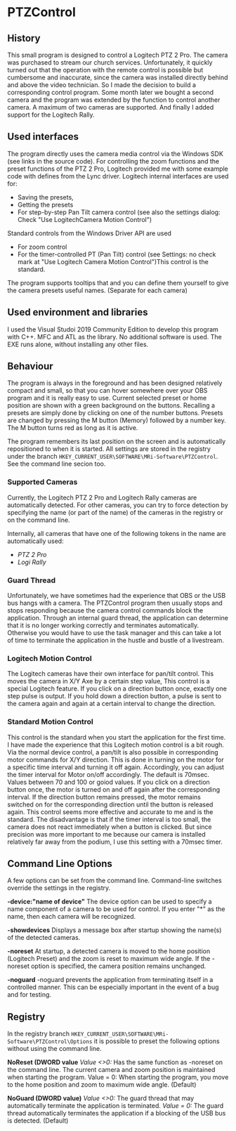 # PTZControl

## History
This small program is designed to control a Logitech PTZ 2 Pro. The camera was purchased to stream our church services.
Unfortunately, it quickly turned out that the operation with the remote control is possible but cumbersome and inaccurate, since the camera was installed directly behind and above the video technician. So I made the decision to build a corresponding control program.
Some month later we bought a second camera and the program was extended by the function to control another camera. A maximum of two cameras are supported.
And finally I added support for the Logitech Rally.

## Used interfaces
The program directly uses the camera media control via the Windows SDK (see links in the source code).
For controlling the zoom functions and the preset functions of the PTZ 2 Pro, Logitech provided me with some example code with defines from the Lync driver.
Logitech internal interfaces are used for:
- Saving the presets,
- Getting the presets
- For step-by-step Pan Tilt camera control (see also the settings dialog: Check "Use LogitechCamera Motion Control")

Standard controls from the Windows Driver API are used
- For zoom control
- For the timer-controlled PT (Pan Tilt) control (see Settings: no check mark at "Use Logitech Camera Motion Control")This control is the standard.

The program supports tooltips that and you can define them yourself to give the camera presets useful names. (Separate for each camera)

## Used environment and libraries
I used the Visual Studoi 2019 Community Edition to develop this program with C++.
MFC and ATL as the library. No additional software is used.
The EXE runs alone, without installing any other files.

## Behaviour
The program is always in the foreground and has been designed relatively compact and small, so that you can hover  somewhere over your OBS program and it is really easy to use.
Current selected preset or home position are shown with a green background on the buttons.
Recalling a presets are  simply done by clicking on one of the number buttons. 
Presets are changed by pressing the M button (Memory) followed by a number key. The M button turns red as long as it is active.

The program remembers its last position on the screen and is automatically repositioned to when it is started. 
All settings are stored in the registry under the branch `HKEY_CURRENT_USER\SOFTWARE\MRi-Software\PTZControl`.
See the command line secion too.

### Supported Cameras
Currently, the Logitech PTZ 2 Pro and Logitech Rally cameras are automatically detected.
For other cameras, you can try to force detection by specifying the name (or part of the name) of the cameras in the registry or on the command line.

Internally, all cameras that have one of the following tokens in the name are automatically used:
- *PTZ 2 Pro*
- *Logi Rally*

### Guard Thread
Unfortunately, we have sometimes had the experience that OBS or the USB bus hangs with a camera. The PTZControl program then usually stops and stops responding because the camera control commands block the application.
Through an internal guard thread, the application can determine that it is no longer working correctly and terminates automatically.
Otherwise you would have to use the task manager and this can take a lot of time to terminate the application in the hustle and bustle of a livestream.

### Logitech Motion Control
The Logitech cameras have their own interface for pan/tilt control. This moves the camera in X/Y Axe by a certain step value, This control is a special Logitech feature. 
If you click on a direction button once, exactly one step pulse is output.
If you hold down a direction button, a pulse is sent to the camera again and again at a certain interval to change the direction.

### Standard Motion Control
This control is the standard when you start the application for the first time.
I have made the experience that this Logitech motion control is a bit rough. Via the normal device control, a pan/tilt is also possible in corresponding motor commands for X/Y direction. This is done in turning on the motor for a specific time interval and turning it off again.
Accordingly, you can adjust the timer interval for Motor on/off accordingly. The default is 70msec. Values between 70 and 100 or goiod values.
If you click on a direction button once, the motor is turned on and off again after the corresponding interval.
If the direction button remains pressed, the motor remains switched on for the corresponding direction until the button is released again.
This control seems more effective and accurate to me and is the standard. The disadvantage is that if the timer interval is too small, the camera does not react immediately when a button is clicked. But since precision was more important to me because our camera is installed relatively far away from the podium, I use this setting with a 70msec timer.

## Command Line Options
A few options can be set from the command line. Command-line switches override the settings in the registry.

**-device:"name of device"**
The device option can be used to specify a name component of a camera to be used for control. 
If you enter "*" as the name, then each camera will be recognized.

**-showdevices**
Displays a message box after startup showing the name(s) of the detected cameras.

**-noreset**
At startup, a detected camera is moved to the home position (Logitech Preset) and the zoom is reset to maximum wide angle. If the -noreset option  is specified, the camera position remains unchanged.

**-noguard**
-noguard prevents the application from terminating itself in a controlled manner. This can be especially important in the event of a bug and for testing.

## Registry 
In the registry branch `HKEY_CURRENT_USER\SOFTWARE\MRi-Software\PTZControl\Options` it is possible to preset the following options  without using the command line.

**NoReset (DWORD value**
*Value <>0:* Has the same function as -noreset on the command line. The current camera and zoom position is maintained when starting the program. Value = 0: When starting the program, you move to the home position and zoom to maximum wide angle. (Default)

**NoGuard (DWORD value)**
*Value <>0:* The guard thread that may automatically terminate the application is terminated.
*Value = 0:* The guard thread automatically terminates the application if a blocking of the USB bus is detected. (Default)

 

